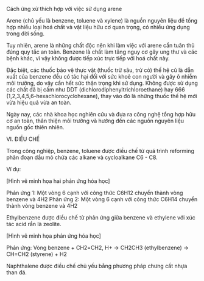 Cách ứng xử thích hợp với việc sử dụng arene

Arene (chủ yếu là benzene, toluene và xylene) là nguồn nguyên liệu để tổng hợp nhiều loại hoá chất và vật liệu hữu cơ quan trọng, có nhiều ứng dụng trong đời sống.

Tuy nhiên, arene là những chất độc nên khi làm việc với arene cần tuân thủ đúng quy tắc an toàn. Benzene là chất làm tăng nguy cơ gây ung thư và các bệnh khác, vì vậy không được tiếp xúc trực tiếp với hoá chất này.

Đặc biệt, các thuốc bảo vệ thực vật (thuốc trừ sâu, trừ cỏ) thế hệ cũ là dẫn xuất của benzene đều có tác hại đối với sức khoẻ con người và gây ô nhiễm môi trường, do vậy cần hết sức thận trọng khi sử dụng. Không được sử dụng các chất đã bị cấm như DDT (dichlorodiphenyltrichloroethane) hay 666 (1,2,3,4,5,6-hexachlorocyclohexane), thay vào đó là những thuốc thế hệ mới vừa hiệu quả vừa an toàn.

Ngày nay, các nhà khoa học nghiên cứu và đưa ra công nghệ tổng hợp hữu cơ an toàn, thân thiện môi trường và hướng đến các nguồn nguyên liệu nguồn gốc thiên nhiên.

VI. ĐIỀU CHẾ

Trong công nghiệp, benzene, toluene được điều chế từ quá trình reforming phân đoạn dầu mỏ chứa các alkane và cycloalkane C6 - C8.

Ví dụ:

[Hình vẽ minh họa hai phản ứng hóa học]

Phản ứng 1: Một vòng 6 cạnh với công thức C6H12 chuyển thành vòng benzene và 4H2
Phản ứng 2: Một vòng 6 cạnh với công thức C6H14 chuyển thành vòng benzene và 4H2

Ethylbenzene được điều chế từ phản ứng giữa benzene và ethylene với xúc tác acid rắn là zeolite.

[Hình vẽ minh họa phản ứng hóa học]

Phản ứng: Vòng benzene + CH2=CH2, H+ → CH2CH3 (ethylbenzene) → CH=CH2 (styrene) + H2

Naphthalene được điều chế chủ yếu bằng phương pháp chưng cất nhựa than đá.